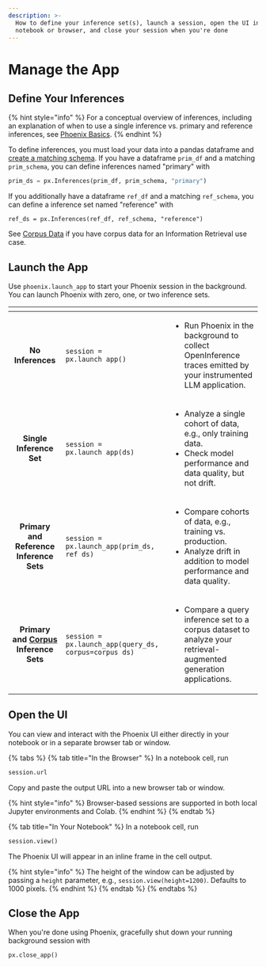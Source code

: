 ```yaml
---
description: >-
  How to define your inference set(s), launch a session, open the UI in your
  notebook or browser, and close your session when you're done
---
```


# Manage the App

## Define Your Inferences

{% hint style="info" %}
For a conceptual overview of inferences, including an explanation of when to use a single inference vs. primary and reference inferences, see [Phoenix Basics](../inferences/inferences.md#inferences).
{% endhint %}

To define inferences, you must load your data into a pandas dataframe and [create a matching schema](define-your-schema/). If you have a dataframe `prim_df` and a matching `prim_schema`, you can define inferences named "primary" with

```python
prim_ds = px.Inferences(prim_df, prim_schema, "primary")
```

If you additionally have a dataframe `ref_df` and a matching `ref_schema`, you can define a inference set named "reference" with

```
ref_ds = px.Inferences(ref_df, ref_schema, "reference")
```

See [Corpus Data](../inferences/how-to-inferences/define-your-schema/corpus-data.md) if you have corpus data for an Information Retrieval use case.

## Launch the App

Use `phoenix.launch_app` to start your Phoenix session in the background. You can launch Phoenix with zero, one, or two inference sets.

<table data-card-size="large" data-view="cards"><thead><tr><th align="center"></th><th></th><th></th></tr></thead><tbody><tr><td align="center"><strong>No Inferences</strong></td><td><pre class="language-python"><code class="lang-python">session = px.launch_app()
</code></pre></td><td><ul><li>Run Phoenix in the background to collect OpenInference traces emitted by your instrumented LLM application.</li></ul></td></tr><tr><td align="center"><strong>Single Inference Set</strong></td><td><pre class="language-python"><code class="lang-python">session = px.launch_app(ds)
</code></pre></td><td><ul><li>Analyze a single cohort of data, e.g., only training data.</li><li>Check model performance and data quality, but not drift.</li></ul></td></tr><tr><td align="center"><strong>Primary and Reference Inference Sets</strong></td><td><pre class="language-python" data-overflow="wrap"><code class="lang-python">session = px.launch_app(prim_ds, ref_ds)
</code></pre></td><td><ul><li>Compare cohorts of data, e.g., training vs. production.</li><li>Analyze drift in addition to model performance and data quality.</li></ul></td></tr><tr><td align="center"><strong>Primary and</strong> <a href="../inferences/how-to-inferences/define-your-schema/corpus-data.md"><strong>Corpus</strong></a> <strong>Inference Sets</strong></td><td><pre class="language-python" data-overflow="wrap"><code class="lang-python">session = px.launch_app(query_ds, corpus=corpus_ds)
</code></pre></td><td><ul><li>Compare a query inference set to a corpus dataset to analyze your retrieval-augmented generation applications.</li></ul></td></tr></tbody></table>

## Open the UI

You can view and interact with the Phoenix UI either directly in your notebook or in a separate browser tab or window.

{% tabs %}
{% tab title="In the Browser" %}
In a notebook cell, run

```python
session.url
```

Copy and paste the output URL into a new browser tab or window.

{% hint style="info" %}
Browser-based sessions are supported in both local Jupyter environments and Colab.
{% endhint %}
{% endtab %}

{% tab title="In Your Notebook" %}
In a notebook cell, run

```python
session.view()
```

The Phoenix UI will appear in an inline frame in the cell output.

{% hint style="info" %}
The height of the window can be adjusted by passing a `height` parameter, e.g., `session.view(height=1200)`. Defaults to 1000 pixels.
{% endhint %}
{% endtab %}
{% endtabs %}

## Close the App

When you're done using Phoenix, gracefully shut down your running background session with

```python
px.close_app()
```

